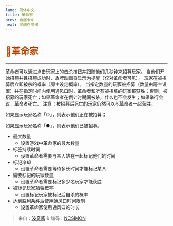 ```yaml
---
lang: 简体中文
title: 革命家
prev: 自爆卡车
next: 灵魂召唤者
---
```


# <font color=#ba4d06>🚨<b>革命家</b></font><Badge text="Chaos" type="tip" vertical="middle"/>

***

革命者可以通过点击玩家上的击杀按钮并跟随他们几秒钟来招募玩家。 当他们开始招募并且招募成功时，盾牌动画将显示为提醒（仅对革命者可见）。 玩家在被招募后立即被杀的概率（房主设定概率）。 当指定数量的玩家被招募（数量由房主设置）并在指定时间内使用通风口时，革命者和所有被招募的玩家都获胜；否则，被招募的玩家死亡；如果革命者在倒计时期间被杀，什么也不会发生；如果举行会议，革命者死亡。 注意：被招募后死亡的玩家仍然可以与革命者一起获胜。

如果显示玩家名称「○」，则表示他们正在被招募；

如果显示玩家名称「●」，则表示他们已被招募。

- 最大数量
  - 设置游戏中革命家的最大数量
- 标签持续时间
  - 设置革命者需要与某人站在一起标记他们的时间
- 标记冷却
  - 设置革命者需要等待多长时间才能标记某人
- 需要标记的玩家数量
  - 设置革命者需要标记多少名玩家才能获胜
- 被标记玩家牺牲概率
  - 设置标记玩家被标记后自杀的概率
- 达到胜利条件后使用通风口时间限制
  - 设置革命家使用通风口的时长

> 来自：[波奇酱](#) & 编码：[NCSIMON](https://github.com/NCSIMON)
